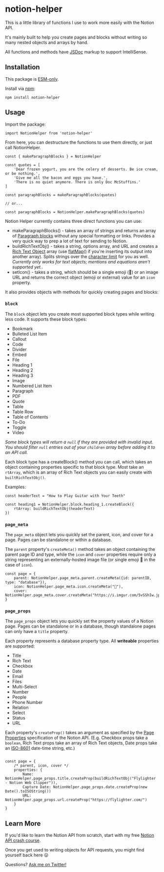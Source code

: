 # notion-helper
This is a little library of functions I use to work more easily with the Notion API. 

It's mainly built to help you create pages and blocks without writing so many nested objects and arrays by hand.

All functions and methods have [JSDoc](https://jsdoc.app/) markup to support IntelliSense.

## Installation
This package is [ESM-only](https://gist.github.com/sindresorhus/a39789f98801d908bbc7ff3ecc99d99c).

Install via [npm](https://docs.npmjs.com/cli/v10/commands/npm-install):

```
npm install notion-helper
```

## Usage
Import the package:

```
import NotionHelper from 'notion-helper'
```

From here, you can destructure the functions to use them directly, or just call NotionHelper.

```
const { makeParagraphBlocks } = NotionHelper

const quotes = [
    'Dear frozen yogurt, you are the celery of desserts. Be ice cream, or be nothing.',
    'Give me all the bacon and eggs you have.',
    'There is no quiet anymore. There is only Doc McStuffins.'
]

const paragraphBlocks = makeParagraphBlocks(quotes)

// or...

const paragraphBlocks = NotionHelper.makeParagraphBlocks(quotes)
```

Notion Helper currently contains three direct functions you can use:

- makeParagraphBlocks() - takes an array of strings and returns an array of [Paragraph blocks](https://developers.notion.com/reference/block#paragraph) without any special formatting or links. Provides a very quick way to prep a lot of text for sending to Notion.
- buildRichTextObj() - takes a string, options array, and URL and creates a [Rich Text Object](https://developers.notion.com/reference/rich-text) array (use [flatMap()](https://developer.mozilla.org/en-US/docs/Web/JavaScript/Reference/Global_Objects/Array/flatMap) if you're inserting its output into another array). Splits strings over the [character limit](https://developers.notion.com/reference/request-limits#limits-for-property-values) for you as well. *Currently only works for text objects; mentions and equations aren't supported yet.*.
- setIcon() - takes a string, which should be a single emoji (🌵) or an image URL and returns the correct object (emoji or external) value for an `icon` property.

It also provides objects with methods for quickly creating pages and blocks:

### `block`

The `block` object lets you create most supported block types while writing less code. It supports these block types:

- Bookmark
- Bulleted List Item
- Callout
- Code
- Divider
- Embed
- File
- Heading 1
- Heading 2
- Heading 3
- Image
- Numbered List Item
- Paragraph
- PDF
- Quote
- Table
- Table Row
- Table of Contents
- To-Do
- Toggle
- Video

*Some block types will return a `null` if they are provided with invalid input. You should filter `null` entries out of your `children` array before adding it to an API call.*

Each block type has a createBlock() method you can call, which takes an object containing properties specific to that block type. Most take an `rtArray`, which is an array of Rich Text objects you can easily create with `builtRichTextObj()`.

Examples:

```
const headerText = "How to Play Guitar with Your Teeth"

const heading1 = NotionHelper.block.heading_1.createBlock({
    rtArray: buildRichTextObj(headerText)
})
```

### `page_meta`

The `page_meta` object lets you quickly set the parent, icon, and cover for a page. Pages can be standalone or within a database.

The `parent` property's `createMeta()` method takes an object containing the parent page ID and type, while the `icon` and `cover` properties require only a string representing an externally-hosted image file (or single emoji 🤠 in the case of `icon`).

```
const page = {
    parent: NotionHelper.page_meta.parent.createMeta({id: parentID, type: "database"}),
    icon: NotionHelper.page_meta.icon.createMeta("🎃"),
    cover: NotionHelper.page_meta.cover.createMeta("https://i.imgur.com/5vSShIw.jpeg")
}
```

### `page_props`

The `page_props` object lets you quickly set the property values of a Notion page. Pages can be standalone or in a database, though standalone pages can only have a `title` property.

Each property represents a database property type. All **writeable** properties are supported:

- Title
- Rich Text
- Checkbox
- Date
- Email
- Files
- Multi-Select
- Number
- People
- Phone Number
- Relation
- Select
- Status
- URL

Each property's `createProp()` takes an argument as specified by the [Page Properties](https://developers.notion.com/reference/page-property-values) specification of the Notion API. (E.g. Checkbox props take a `boolean`, Rich Text props take an array of Rich Text objects, Date props take an [ISO-8601](https://en.wikipedia.org/wiki/ISO_8601) date-time string, etc.)

```

const page = {
    /* parent, icon, cover */
    properties: {
        Name: NotionHelper.page_props.title.createProp(buildRichTextObj("Flylighter - Notion Web Clipper")),
        Capture Date: NotionHelper.page_props.date.createProp(new Date().toISOString())
        URL: NotionHelper.page_props.url.createProp("https://flylighter.com/")
    }
}

```

## Learn More

If you'd like to learn the Notion API from scratch, start with my free [Notion API crash course](https://thomasjfrank.com/notion-api-crash-course/).

Once you get used to writing objects for API requests, you might find yourself back here 😛

Questions? [Ask me on Twitter!](https://twitter.com/TomFrankly)